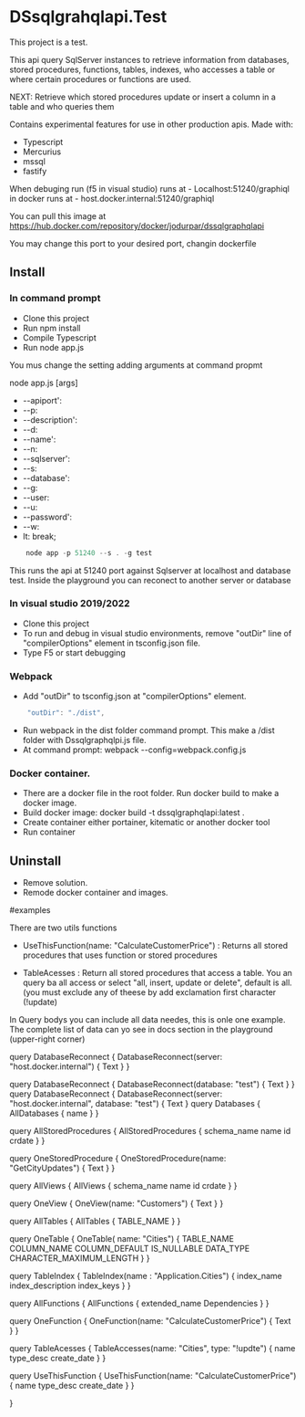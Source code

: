 # DSsqlgrahqlapi.Test

This project is a test.

This api query SqlServer instances to retrieve information from databases, stored procedures, functions, tables, indexes, who accesses a table or where certain procedures or functions are used.

NEXT: Retrieve which stored procedures update or insert a column in a table and who queries them



Contains experimental features for use in other production apis.
Made with:
 - Typescript
 - Mercurius
 - mssql
 - fastify

When debuging run (f5 in visual studio) runs at 
    - Localhost:51240/graphiql
in docker runs at
    - host.docker.internal:51240/graphiql

You can pull this image at https://hub.docker.com/repository/docker/jodurpar/dssqlgraphqlapi

You may change this port to your desired port, changin dockerfile
    
## Install

### In command prompt

- Clone this project
- Run npm install
- Compile Typescript
- Run node app.js

You mus change the setting adding arguments at command propmt

   node app.js [args]

- --apiport':
- --p:             
- --description':
- --d: 
- --name':
- --n:
- --sqlserver':
- --s:
- --database':
- --g:
- --user:
- --u: 
- --password':
- --w:
- lt: break;
            
```javascript
    node app -p 51240 --s . -g test
```

This runs the api at 51240 port against Sqlserver at localhost and database test.
Inside the playground you can reconect to another server or database

### In visual studio 2019/2022

- Clone this project
- To run and debug in visual studio environments, remove "outDir" line of "compilerOptions" element in tsconfig.json file.
- Type F5 or start debugging


### Webpack

- Add "outDir" to tsconfig.json at "compilerOptions" element.   
   ```javascript
    "outDir": "./dist",
   ```
- Run webpack in the dist folder command prompt. This make a /dist folder with Dssqlgraphqlpi.js file.
- At command prompt: webpack --config=webpack.config.js

### Docker container.

- There are a docker file in the root folder. Run docker build to make a docker image. 
- Build docker image: docker build -t dssqlgraphqlapi:latest .
- Create container either portainer, kitematic or another docker tool
- Run container

## Uninstall

- Remove solution.
- Remode docker container and images.


#examples

There are two utils functions 

  - UseThisFunction(name: "CalculateCustomerPrice") : Returns all stored procedures that uses function or stored procedures

  - TableAcesses : Return all stored procedures that access a table. You an query ba all access or select "all, insert, update or delete", default is all. (you must exclude any of theese by add exclamation first character (!update)


In Query bodys you can include all data needes, this is onle one example.
The complete list of data can yo see in docs section in the playground (upper-right corner)

query DatabaseReconnect {
  DatabaseReconnect(server: "host.docker.internal") {
     Text
  }
}

query DatabaseReconnect {
  DatabaseReconnect(database: "test") {
     Text
  }
}
query DatabaseReconnect {
  DatabaseReconnect(server: "host.docker.internal", database: "test") {
     Text
  }
query Databases {
  AllDatabases {
    name
  }
}

query AllStoredProcedures {
	AllStoredProcedures {
    schema_name
    name
    id
    crdate
  }
}

query OneStoredProcedure {
  OneStoredProcedure(name: "GetCityUpdates") {
    Text
  }
}

query AllViews {
	AllViews {
    schema_name
    name
    id
    crdate
  }
}

query OneView {
  OneView(name: "Customers") {
    Text
  }
}


query AllTables {
  AllTables {
    TABLE_NAME
  }
}

query OneTable {
  OneTable( name: "Cities") {
    TABLE_NAME
    COLUMN_NAME
    COLUMN_DEFAULT
    IS_NULLABLE
    DATA_TYPE
    CHARACTER_MAXIMUM_LENGTH
  }
}

query TableIndex {
  TableIndex(name : "Application.Cities") {
    index_name
    index_description
    index_keys
  }
}

query AllFunctions {
  AllFunctions {
     extended_name
    Dependencies
  }
}

query OneFunction {
  OneFunction(name: "CalculateCustomerPrice") {
    Text
  }
}

query TableAcesses {
  TableAccesses(name: "Cities", type: "!updte") {
    name
    type_desc
    create_date
  }
}

query UseThisFunction {
  UseThisFunction(name: "CalculateCustomerPrice") {
    name
    type_desc
    create_date
  }
}


}

